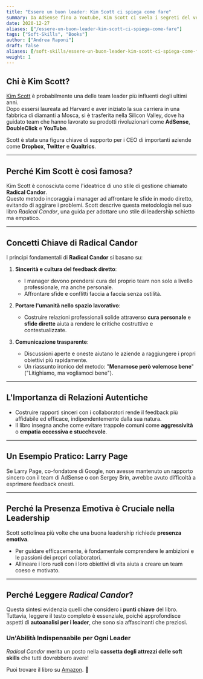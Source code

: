 ```yaml
---
title: "Essere un buon leader: Kim Scott ci spiega come fare"
summary: Da AdSense fino a Youtube, Kim Scott ci svela i segreti del vero leader.
date: 2020-12-27
aliases: ["/essere-un-buon-leader-kim-scott-ci-spiega-come-fare"]
tags: ["Soft-Skills", "Books"]
author: ["Andrea Raponi"]
draft: false
aliases: [/soft-skills/essere-un-buon-leader-kim-scott-ci-spiega-come-fare]
weight: 1
---
```



## **Chi è Kim Scott?**
[Kim Scott](https://kimmalonescott.com/) è probabilmente una delle team leader più influenti degli ultimi anni.  
Dopo essersi laureata ad Harvard e aver iniziato la sua carriera in una fabbrica di diamanti a Mosca, si è trasferita nella Silicon Valley, dove ha guidato team che hanno lavorato su prodotti rivoluzionari come **AdSense**, **DoubleClick** e **YouTube**.  

Scott è stata una figura chiave di supporto per i CEO di importanti aziende come **Dropbox**, **Twitter** e **Qualtrics**.

---

## **Perché Kim Scott è così famosa?**
Kim Scott è conosciuta come l'ideatrice di uno stile di gestione chiamato **Radical Candor**.  
Questo metodo incoraggia i manager ad affrontare le sfide in modo diretto, evitando di aggirare i problemi. Scott descrive questa metodologia nel suo libro *Radical Candor*, una guida per adottare uno stile di leadership schietto ma empatico.

---

## **Concetti Chiave di Radical Candor**
I principi fondamentali di **Radical Candor** si basano su:
1. **Sincerità e cultura del feedback diretto**:
   - I manager devono prendersi cura del proprio team non solo a livello professionale, ma anche personale.
   - Affrontare sfide e conflitti faccia a faccia senza ostilità.

2. **Portare l'umanità nello spazio lavorativo**:
   - Costruire relazioni professionali solide attraverso **cura personale** e **sfide dirette** aiuta a rendere le critiche costruttive e contestualizzate.

3. **Comunicazione trasparente**:
   - Discussioni aperte e oneste aiutano le aziende a raggiungere i propri obiettivi più rapidamente.  
   - Un riassunto ironico del metodo: "**Menamose però volemose bene**" ("Litighiamo, ma vogliamoci bene").

---

## **L'Importanza di Relazioni Autentiche**
- Costruire rapporti sinceri con i collaboratori rende il feedback più affidabile ed efficace, indipendentemente dalla sua natura.  
- Il libro insegna anche come evitare trappole comuni come **aggressività** o **empatia eccessiva e stucchevole**.

---

## **Un Esempio Pratico: Larry Page**
Se Larry Page, co-fondatore di Google, non avesse mantenuto un rapporto sincero con il team di AdSense o con Sergey Brin, avrebbe avuto difficoltà a esprimere feedback onesti.

---

## **Perché la Presenza Emotiva è Cruciale nella Leadership**
Scott sottolinea più volte che una buona leadership richiede **presenza emotiva**.  
- Per guidare efficacemente, è fondamentale comprendere le ambizioni e le passioni dei propri collaboratori.  
- Allineare i loro ruoli con i loro obiettivi di vita aiuta a creare un team coeso e motivato.

---

## **Perché Leggere *Radical Candor*?**
Questa sintesi evidenzia quelli che considero i **punti chiave** del libro. Tuttavia, leggere il testo completo è essenziale, poiché approfondisce aspetti di **autoanalisi per i leader**, che sono sia affascinanti che preziosi.

### **Un'Abilità Indispensabile per Ogni Leader**
*Radical Candor* merita un posto nella **cassetta degli attrezzi delle soft skills** che tutti dovrebbero avere!

Puoi trovare il libro su [Amazon](https://amzn.to/3WtCpbW). 🙂
